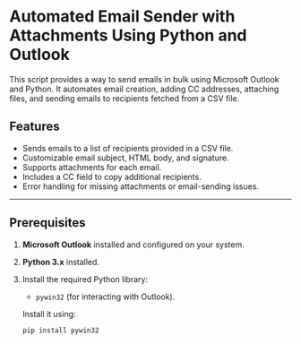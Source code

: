 # Automated Email Sender with Attachments Using Python and Outlook

This script provides a way to send emails in bulk using Microsoft Outlook and Python. It automates email creation, adding CC addresses, attaching files, and sending emails to recipients fetched from a CSV file.

## Features
- Sends emails to a list of recipients provided in a CSV file.
- Customizable email subject, HTML body, and signature.
- Supports attachments for each email.
- Includes a CC field to copy additional recipients.
- Error handling for missing attachments or email-sending issues.

---

## Prerequisites
1. **Microsoft Outlook** installed and configured on your system.
2. **Python 3.x** installed.
3. Install the required Python library:
   - `pywin32` (for interacting with Outlook).
   
   Install it using:
   ```bash
   pip install pywin32
